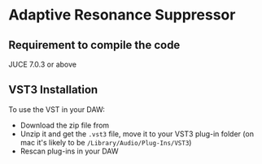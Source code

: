 # Adaptive Resonance Suppressor

## Requirement to compile the code  

JUCE 7.0.3 or above  

## VST3 Installation  

To use the VST in your DAW:   

* Download the zip file from   
* Unzip it and get the `.vst3` file, move it to your VST3 plug-in folder (on mac it's likely to be `/Library/Audio/Plug-Ins/VST3`)  
* Rescan plug-ins in your DAW  
